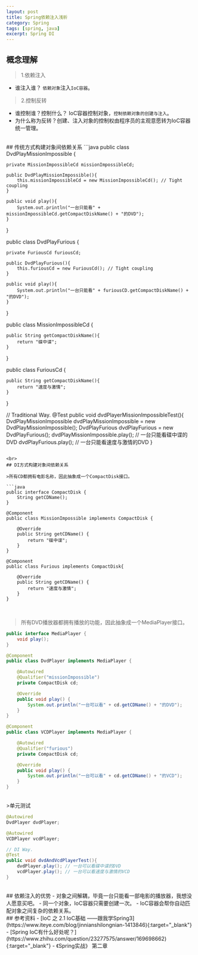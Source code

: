 ```yaml
---
layout: post
title: Spring依赖注入浅析
category: Spring
tags: [spring, java]
excerpt: Spring DI
---
```

## 概念理解
> 1.依赖注入  

- 谁注入谁？ `依赖对象`注入`IoC容器`。  

> 2.控制反转  

- 谁控制谁？控制什么？ IoC容器控制对象，`控制依赖对象的创建与注入`。
- 为什么称为反转？创建、注入对象的控制权由程序员的主观意愿转为IoC容器统一管理。
 
<br>
## 传统方式构建对象间依赖关系
```java
public class DvdPlayMissionImpossible {

    private MissionImpossibleCd missionImpossibleCd;

    public DvdPlayMissionImpossible(){
        this.missionImpossibleCd = new MissionImpossibleCd(); // Tight coupling
    }

    public void play(){
        System.out.println("一台只能看" + missionImpossibleCd.getCompactDiskName() + "的DVD");
    }
}

public class DvdPlayFurious {

    private FuriousCd furiousCd;

    public DvdPlayFurious(){
        this.furiousCd = new FuriousCd(); // Tight coupling
    }

    public void play(){
        System.out.println("一台只能看" + furiousCD.getCompactDiskName() + "的DVD");
    }
}


public class MissionImpossibleCd {

    public String getCompactDiskName(){
        return "碟中谍";
    }
}

public class FuriousCd {

    public String getCompactDiskName(){
        return "速度与激情";
    }
}

// Traditional Way.
@Test
public void dvdPlayerMissionImpossibleTest(){
    DvdPlayMissionImpossible dvdPlayMissionImpossible = new DvdPlayMissionImpossible();
    DvdPlayFurious           dvdPlayFurious           = new DvdPlayFurious();
    dvdPlayMissionImpossible.play(); // 一台只能看碟中谍的DVD
    dvdPlayFurious.play();           // 一台只能看速度与激情的DVD
}
```
 
<br>
## DI方式构建对象间依赖关系  

>所有CD都拥有电影名称，因此抽象成一个CompactDisk接口。  

```java
public interface CompactDisk {
    String getCDName();
}

@Component
public class MissionImpossible implements CompactDisk {

    @Override
    public String getCDName() {
        return "碟中谍";
    }
}

@Component
public class Furious implements CompactDisk{

    @Override
    public String getCDName() {
        return "速度与激情";
    }
}
```
  
<br>

>所有DVD播放器都拥有播放的功能，因此抽象成一个MediaPlayer接口。  

```java
public interface MediaPlayer {
    void play();
}

@Component
public class DvdPlayer implements MediaPlayer {

    @Autowired
    @Qualifier("missionImpossible")
    private CompactDisk cd;

    @Override
    public void play() {
        System.out.println("一台可以看" + cd.getCDName() + "的DVD");
    }
}

@Component
public class VCDPlayer implements MediaPlayer {

    @Autowired
    @Qualifier("furious")
    private CompactDisk cd;

    @Override
    public void play() {
        System.out.println("一台可以看" + cd.getCDName() + "的VCD");
    }
}
```
 
<br>
>单元测试  

```java
@Autowired
DvdPlayer dvdPlayer;

@Autowired
VCDPlayer vcdPlayer;

// DI Way.
@Test
public void dvdAndVcdPlayerTest(){
    dvdPlayer.play(); // 一台可以看碟中谍的DVD
    vcdPlayer.play(); // 一台可以看速度与激情的VCD
}
```
 
<br>
## 依赖注入的优势
- 对象之间解耦，毕竟一台只能看一部电影的播放器，我想没人愿意买吧。
- 同一个对象，IoC容器只需要创建一次。
- IoC容器会帮你自动匹配对象之间复杂的依赖关系。
 
<br>
## 参考资料
- [IoC 之 2.1 IoC基础 ——跟我学Spring3](https://www.iteye.com/blog/jinnianshilongnian-1413846){:target="_blank"}
- [Spring IoC有什么好处呢？](https://www.zhihu.com/question/23277575/answer/169698662){:target="_blank"}
- 《Spring实战》 第二章
